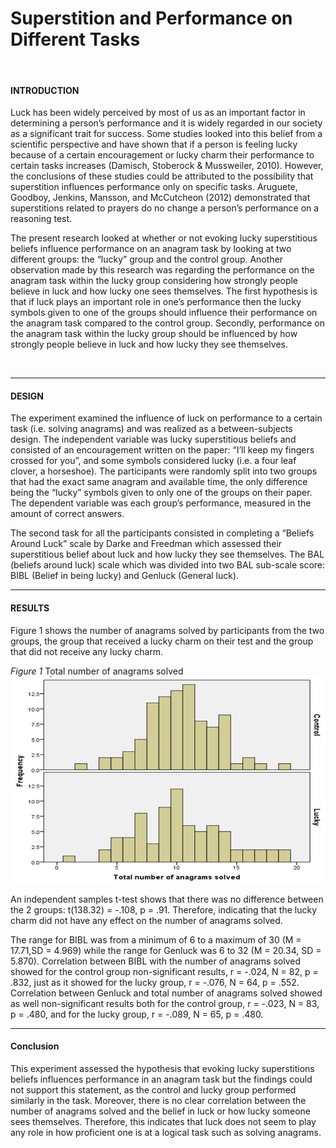 # Superstition and Performance on Different Tasks
&nbsp;
#### **INTRODUCTION**
Luck has been widely perceived by most of us as an important factor in determining a person’s performance and it is widely regarded in our society as a significant trait for success. Some studies looked into this belief from a scientific perspective and have shown that if a person is feeling lucky because of a certain encouragement or lucky charm their performance to certain tasks increases (Damisch, Stoberock & Mussweiler, 2010). However, the conclusions of these studies could be attributed to the possibility that superstition influences performance only on specific tasks. Aruguete, Goodboy, Jenkins, Mansson, and McCutcheon (2012) demonstrated that superstitions related to prayers do no change a person’s performance on a reasoning test. 

The present research looked at whether or not evoking lucky superstitious beliefs influence performance on an anagram task by looking at two different groups: the “lucky” group and the control group. Another observation made by this research was regarding the performance on the anagram task within the lucky group considering how strongly people believe in luck and how lucky one sees themselves. The first hypothesis is that if luck plays an important role in one’s performance then the lucky symbols given to one of the groups should influence their performance on the anagram task compared to the control group. Secondly, performance on the anagram task within the lucky group should be influenced by how strongly people believe in luck and how lucky they see themselves.

&nbsp;
***
#### **DESIGN**
The experiment examined the influence of luck on performance to a certain task (i.e. solving anagrams) and was realized as a between-subjects design. The independent variable was lucky superstitious beliefs and consisted of an encouragement written on the paper: “I’ll keep my fingers crossed for you”, and some symbols considered lucky (i.e. a four leaf clover, a horseshoe). The participants were randomly split into two groups that had the exact same anagram and available time, the only difference being the “lucky” symbols given to only one of the groups on their paper. The dependent variable was each group’s performance, measured in the amount of correct answers. 

The second task for all the participants consisted in completing a “Beliefs Around Luck” scale by Darke and Freedman which assessed their superstitious belief about luck and how lucky they see themselves. The BAL (beliefs around luck) scale which was divided into two BAL sub-scale score: BIBL (Belief in being lucky) and Genluck (General luck). 
&nbsp;
***
#### **RESULTS**
Figure 1 shows the number of anagrams solved by participants from the two groups, the group that received a lucky charm on their test and the group that did not receive any lucky charm.

_Figure 1_ Total number of anagrams solved 
![](images/1.JPG)

An independent samples t-test shows that there was no difference between the 2 groups: t(138.32) = -.108, p = .91. Therefore, indicating that the lucky charm did not have any effect on the number of anagrams solved.

The range for BIBL was from a minimum of 6 to a maximum of 30 (M = 17.71,SD = 4.969) while the range for Genluck was 6 to 32 (M = 20.34, SD = 5.870). 
Correlation between BIBL with the number of anagrams solved showed for the control group non-significant results, r = -.024, N = 82, p = .832, just as it showed for the lucky group,  r = -.076, N = 64, p = .552. 
Correlation between Genluck and total number of anagrams solved showed as well non-significant results both for the control group, r = -.023, N = 83, p = .480, and for the lucky group, r = -.089, N = 65,  p = .480.

***
#### **Conclusion**
This experiment assessed the hypothesis that evoking lucky superstitions beliefs influences performance in an anagram task but the findings could not support this statement, as the control and lucky group performed similarly in the task. Moreover, there is no clear correlation between the number of anagrams solved and the belief in luck or how lucky someone sees themselves. Therefore, this indicates that luck does not seem to play any role in how proficient one is at a logical task such as solving anagrams.